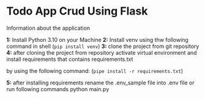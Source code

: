 # Todo App Crud Using Flask

Information about the application

**1:** Install Python 3.10 on your Machine
**2:** Install venv using thw following command in shell
       (`pip install venv`)
**3:** clone the project from git repository
**4:** after cloning the project from repository activate virtual environment
and install requirements that contains requirements.txt

by using the following command:
(`pipe install -r requirements.txt`)

**5:** after installing requirements rename the .env_sample file into .env file
or run following commands
python main.py
